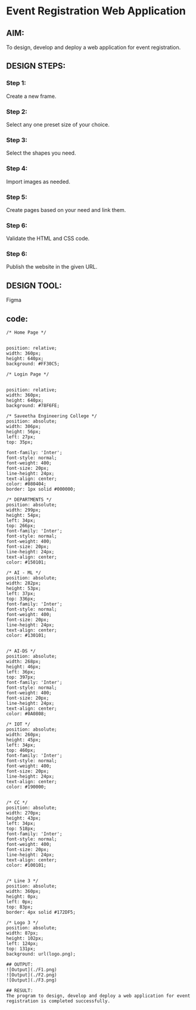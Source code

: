 # Event Registration Web Application

## AIM:
To design, develop and deploy a web application for event registration.

## DESIGN STEPS:

### Step 1:
Create a new frame.

### Step 2:
Select any one preset size of your choice.

### Step 3:
Select the shapes you need.

### Step 4:
Import images as needed.

### Step 5:
Create pages based on your need and link them.

### Step 6:

Validate the HTML and CSS code.

### Step 6:

Publish the website in the given URL.

## DESIGN TOOL:
Figma

## code:
```
/* Home Page */


position: relative;
width: 360px;
height: 640px;
background: #FF30C5;

/* Login Page */


position: relative;
width: 360px;
height: 640px;
background: #78F6FE;

/* Saveetha Engineering College */
position: absolute;
width: 306px;
height: 56px;
left: 27px;
top: 35px;

font-family: 'Inter';
font-style: normal;
font-weight: 400;
font-size: 20px;
line-height: 24px;
text-align: center;
color: #080404;
border: 1px solid #000000;

/* DEPARTMENTS */
position: absolute;
width: 299px;
height: 54px;
left: 34px;
top: 266px;
font-family: 'Inter';
font-style: normal;
font-weight: 400;
font-size: 20px;
line-height: 24px;
text-align: center;
color: #150101;

/* AI - ML */
position: absolute;
width: 282px;
height: 53px;
left: 37px;
top: 336px;
font-family: 'Inter';
font-style: normal;
font-weight: 400;
font-size: 20px;
line-height: 24px;
text-align: center;
color: #130101;


/* AI-DS */
position: absolute;
width: 268px;
height: 46px;
left: 36px;
top: 397px;
font-family: 'Inter';
font-style: normal;
font-weight: 400;
font-size: 20px;
line-height: 24px;
text-align: center;
color: #0A0808;

/* IOT */
position: absolute;
width: 260px;
height: 45px;
left: 34px;
top: 460px;
font-family: 'Inter';
font-style: normal;
font-weight: 400;
font-size: 20px;
line-height: 24px;
text-align: center;
color: #190000;


/* CC */
position: absolute;
width: 270px;
height: 43px;
left: 34px;
top: 518px;
font-family: 'Inter';
font-style: normal;
font-weight: 400;
font-size: 20px;
line-height: 24px;
text-align: center;
color: #100101;


/* Line 3 */
position: absolute;
width: 360px;
height: 0px;
left: 0px;
top: 83px;
border: 4px solid #172DF5;

/* Logo 3 */
position: absolute;
width: 87px;
height: 102px;
left: 124px;
top: 131px;
background: url(logo.png);

## OUTPUT:
![Output](./F1.png)
![Output](./F2.png)
![Output](./F3.png)

## RESULT:
The program to design, develop and deploy a web application for event registration is completed successfully.